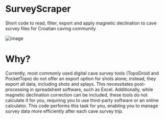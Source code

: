 # SurveyScraper
Short code to read, filter, export and apply magnetic declination to cave survey files for Croatian caving community

![image](https://github.com/LovelK7/SurveyScraper/assets/114396834/b2a2ccbb-4b01-417f-978a-d56fee35d1e7)

# Why?

Currently, most commonly used digital cave survey tools (TopoDroid and PocketTopo) do not offer an export option for shots alone; instead, they export all data, including shots and splays. This necessitates post-processing in spreadsheet software, such as Excel. Additionally, while magnetic declination correction can be included, these tools do not calculate it for you, requiring you to use third-party software or an online calculator. This code performs this task for you, enabling you to manage survey data more efficiently after each cave survey trip.
